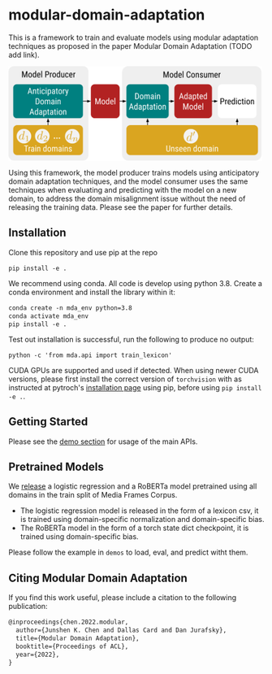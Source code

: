 # modular-domain-adaptation

This is a framework to train and evaluate models using modular adaptation techniques as proposed in the paper Modular Domain Adaptation (TODO add link).

<img src="paradigm-diagram.png" width="500" align='center'>

Using this framework, the model producer trains models using anticipatory domain adaptation techniques, and the model consumer uses the same techniques when evaluating and predicting with the model on a new domain, to address the domain misalignment issue without the need of releasing the training data. Please see the paper for further details.

## Installation

Clone this repository and use pip at the repo

```
pip install -e .
```

We recommend using conda. All code is develop using python 3.8. Create a conda environment and install the library within it:

```
conda create -n mda_env python=3.8
conda activate mda_env
pip install -e .
```

Test out installation is successful, run the following to produce no output:

```
python -c 'from mda.api import train_lexicon'
```

CUDA GPUs are supported and used if detected. When using newer CUDA versions, please first install the correct version of `torchvision` with as instructed at pytroch's [installation page](https://pytorch.org/get-started/locally/) using pip, before using `pip install -e .`.

## Getting Started

Please see the [demo section](./demo) for usage of the main APIs.

## Pretrained Models

We [release](https://drive.google.com/drive/folders/1mu2k7PpHoR2Xe_Yyh5CSNfe3WWh0F8ft?usp=sharing) a logistic regression and a RoBERTa model pretrained using all domains in the train split of Media Frames Corpus. 

 - The logistic regression model is released in the form of a lexicon csv, it is trained using domain-specific normalization and domain-specific bias.
 - The RoBERTa model in the form of a torch state dict checkpoint, it is trained using domain-specific bias. 

Please follow the example in `demos` to load, eval, and predict witht them. 

## Citing Modular Domain Adaptation

If you find this work useful, please include a citation to the following publication:

```
@inproceedings{chen.2022.modular,
  author={Junshen K. Chen and Dallas Card and Dan Jurafsky},
  title={Modular Domain Adaptation},
  booktitle={Proceedings of ACL},
  year={2022},
}
```
